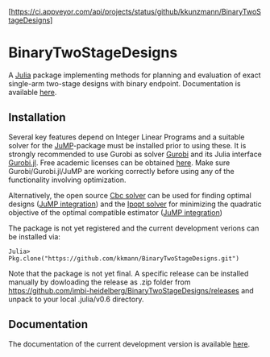 [https://ci.appveyor.com/api/projects/status/github/kkunzmann/BinaryTwoStageDesigns]

# BinaryTwoStageDesigns

A [Julia](http://julialang.org) package implementing methods for planning and
evaluation of exact single-arm two-stage designs with binary
endpoint.
Documentation is available [here](https://imbi-heidelberg.github.io/BinaryTwoStageDesigns).

## Installation

Several key features depend on Integer Linear Programs and a suitable solver
for the [JuMP](https://github.com/JuliaOpt/JuMP.jl)-package must be installed
prior to using these.
It is strongly recommended to use Gurobi as solver 
[Gurobi](http://www.gurobi.com/index) and its Julia interface
[Gurobi.jl](https://github.com/JuliaOpt/Gurobi.jl).
Free academic licenses can be obtained
[here](http://www.gurobi.com/academia/for-universities).
Make sure Gurobi/Gurobi.jl/JuMP are working correctly before using any of the
functionality involving optimization.

Alternatively, the open source [Cbc solver](https://projects.coin-or.org/Cbc) can
be used for finding optimal designs ([JuMP integration](https://github.com/JuliaOpt/Cbc.jl)) 
and the [Ipopt solver](https://projects.coin-or.org/Ipopt) for minimizing the
quadratic objective of the optimal compatible estimator ([JuMP integration](https://github.com/JuliaOpt/Ipopt.jl))

The package is not yet registered and the current development verions can be
installed via:

    Julia> Pkg.clone("https://github.com/kkmann/BinaryTwoStageDesigns.git")

Note that the package is not yet final. 
A specific release can be installed manually by dowloading the release as .zip folder from 
https://github.com/imbi-heidelberg/BinaryTwoStageDesigns/releases and unpack to your
local .julia/v0.6 directory.



## Documentation

The documentation of the current development version is available
[here](https://kkmann.github.io/BinaryTwoStageDesigns/).
